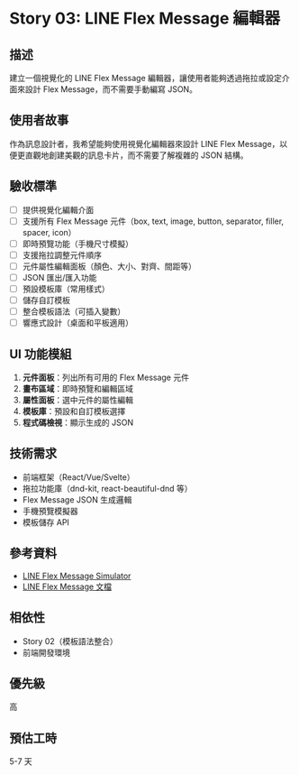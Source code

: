 # Story 03: LINE Flex Message 編輯器

## 描述
建立一個視覺化的 LINE Flex Message 編輯器，讓使用者能夠透過拖拉或設定介面來設計 Flex Message，而不需要手動編寫 JSON。

## 使用者故事
作為訊息設計者，我希望能夠使用視覺化編輯器來設計 LINE Flex Message，以便更直觀地創建美觀的訊息卡片，而不需要了解複雜的 JSON 結構。

## 驗收標準
- [ ] 提供視覺化編輯介面
- [ ] 支援所有 Flex Message 元件（box, text, image, button, separator, filler, spacer, icon）
- [ ] 即時預覽功能（手機尺寸模擬）
- [ ] 支援拖拉調整元件順序
- [ ] 元件屬性編輯面板（顏色、大小、對齊、間距等）
- [ ] JSON 匯出/匯入功能
- [ ] 預設模板庫（常用樣式）
- [ ] 儲存自訂模板
- [ ] 整合模板語法（可插入變數）
- [ ] 響應式設計（桌面和平板適用）

## UI 功能模組
1. **元件面板**：列出所有可用的 Flex Message 元件
2. **畫布區域**：即時預覽和編輯區域
3. **屬性面板**：選中元件的屬性編輯
4. **模板庫**：預設和自訂模板選擇
5. **程式碼檢視**：顯示生成的 JSON

## 技術需求
- 前端框架（React/Vue/Svelte）
- 拖拉功能庫（dnd-kit, react-beautiful-dnd 等）
- Flex Message JSON 生成邏輯
- 手機預覽模擬器
- 模板儲存 API

## 參考資料
- [LINE Flex Message Simulator](https://developers.line.biz/flex-simulator/)
- [LINE Flex Message 文檔](https://developers.line.biz/en/docs/messaging-api/using-flex-messages/)

## 相依性
- Story 02（模板語法整合）
- 前端開發環境

## 優先級
高

## 預估工時
5-7 天
